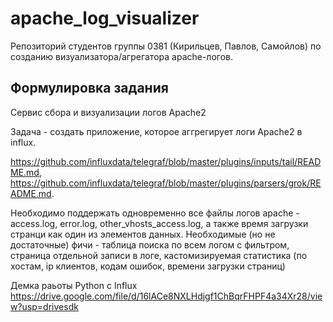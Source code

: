 # apache_log_visualizer

Репозиторий студентов группы 0381 (Кирильцев, Павлов, Самойлов) по созданию визуализатора/агрегатора apache-логов.

## Формулировка задания 

Сервис сбора и визуализации логов Apache2

Задача - создать приложение, которое аггрегирует логи Apache2 в influx. 

https://github.com/influxdata/telegraf/blob/master/plugins/inputs/tail/README.md, 
https://github.com/influxdata/telegraf/blob/master/plugins/parsers/grok/README.md. 

Необходимо поддержать одновременно все файлы логов apache - access.log, error.log, other_vhosts_access.log, а также время загрузки странци как один из элементов данных. Необходимые (но не достаточные) фичи - таблица поиска по всем логом с фильтром, страница отдельной записи в логе, кастомизируемая статистика (по хостам, ip клиентов, кодам ошибок, времени загрузки страниц)

Демка раьоты Python с Influx https://drive.google.com/file/d/16lACe8NXLHdjgf1ChBqrFHPF4a34Xr28/view?usp=drivesdk